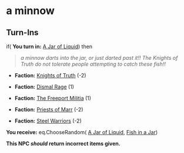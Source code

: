 # a minnow
## Turn-Ins




if( **You turn in:** [A Jar of Liquid](/item/13861)) then


>*a minnow darts into the jar, or just darted past it!! The Knights of Truth do not tolerate people attempting to catch these fish!!*


* __Faction:__ [Knights of Truth](/faction/281) (-2)


* __Faction:__ [Dismal Rage](/faction/271) (1)


* __Faction:__ [The Freeport Militia](/faction/330) (1)


* __Faction:__ [Priests of Marr](/faction/362) (-2)


* __Faction:__ [Steel Warriors](/faction/311) (-2)


 **You receive:** eq.ChooseRandom( [A Jar of Liquid](/item/13861), [Fish in a Jar](/item/13862)) 

**This NPC *should* return incorrect items given.**
